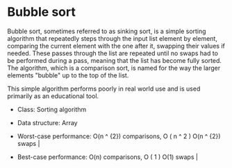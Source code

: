 # Bubble sort

Bubble sort, sometimes referred to as sinking sort, is a simple sorting algorithm that repeatedly steps through the input list element by element, comparing the current element with the one after it, swapping their values if needed. These passes through the list are repeated until no swaps had to be performed during a pass, meaning that the list has become fully sorted. The algorithm, which is a comparison sort, is named for the way the larger elements "bubble" up to the top of the list.

This simple algorithm performs poorly in real world use and is used primarily as an educational tool.

* Class: Sorting algorithm

* Data structure: Array
* Worst-case performance:
    O(n ^ {2}) comparisons, O ( n ^ 2 ) O(n ^ {2}) swaps      |

* Best-case performance:
    O(n) comparisons, O ( 1 ) O(1) swaps      |